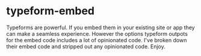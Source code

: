 # typeform-embed

Typeforms are powerful.  If you embed them in your existing site or app they can make a seamless experience.  However the options typeform outpots for the embed code includes a lot of opinionated code.  I've broken down their embed code and stripped out any opinionated code.  Enjoy. 
